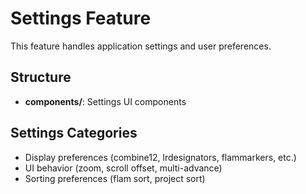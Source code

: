 # Settings Feature

This feature handles application settings and user preferences.

## Structure

- **components/**: Settings UI components

## Settings Categories

- Display preferences (combine12, lrdesignators, flammarkers, etc.)
- UI behavior (zoom, scroll offset, multi-advance)
- Sorting preferences (flam sort, project sort)
